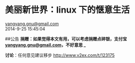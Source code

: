 美丽新世界：linux 下的惬意生活
================
yangyang.gnu@gmail.com  
2014-9-25 15:45:04   


##公告
**捐赠：如果觉得本文有用，可以考虑捐赠点碎银，支付宝 yangyang.gnu@gmail.com，不好意思 $\_$**

**讨论**：任何意见建议移步 http://www.v2ex.com/t/123175  
